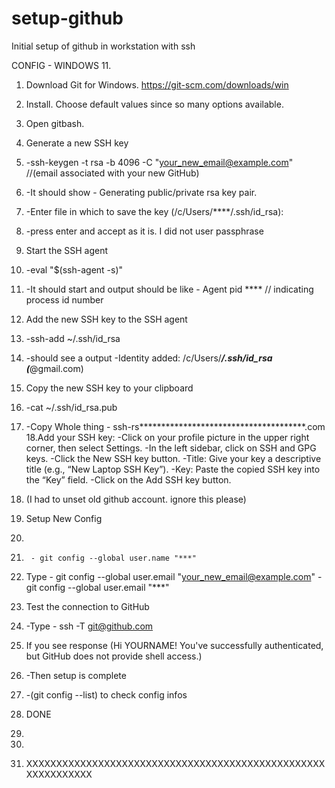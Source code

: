 # setup-github
Initial setup of github in workstation with ssh

CONFIG - WINDOWS 11.

1. Download Git for Windows. https://git-scm.com/downloads/win
2. Install. Choose default values since so many options available.
3. Open gitbash.
4. Generate a new SSH key
5.   -ssh-keygen -t rsa -b 4096 -C "your_new_email@example.com" //(email associated with your new GitHub)
6.   -It should show - Generating public/private rsa key pair.
7.   -Enter file in which to save the key (/c/Users/****/.ssh/id_rsa):
8.   -press enter and accept as it is. I did not user passphrase
9. Start the SSH agent
10.   -eval "$(ssh-agent -s)"
11.   -It should start and output should be like - Agent pid **** // indicating process id number
12. Add the new SSH key to the SSH agent
13.   -ssh-add ~/.ssh/id_rsa
14.   -should see a output -Identity added: /c/Users/***/.ssh/id_rsa (***@gmail.com)
15. Copy the new SSH key to your clipboard
16.   -cat ~/.ssh/id_rsa.pub
17.   -Copy Whole thing - ssh-rs**************************************.com
18.Add your SSH key:
    -Click on your profile picture in the upper right corner, then select Settings.
    -In the left sidebar, click on SSH and GPG keys.
    -Click the New SSH key button.
    -Title: Give your key a descriptive title (e.g., “New Laptop SSH Key”).
    -Key: Paste the copied SSH key into the “Key” field.
    -Click on the Add SSH key button.
19. (I had to unset old github account. ignore this please)
20. Setup New Config
21.  
22.      - git config --global user.name "***"
   
23. Type - git config --global user.email "your_new_email@example.com"
         - git config --global user.email "***"
   
24. Test the connection to GitHub
25.   -Type - ssh -T git@github.com
26. If you see response (Hi YOURNAME! You've successfully authenticated, but GitHub does not provide shell access.)
27.   -Then setup is complete
28.   -(git config --list) to check config infos
29. DONE
30. 
31. 
32. XXXXXXXXXXXXXXXXXXXXXXXXXXXXXXXXXXXXXXXXXXXXXXXXXXXXXXXXXXXXX



















